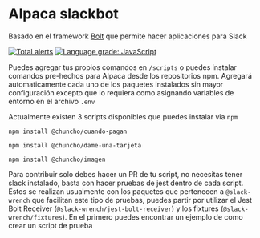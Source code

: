 Alpaca slackbot
=================

Basado en el framework [Bolt](https://slack.dev/bolt) que permite hacer aplicaciones para Slack

[![Total alerts](https://img.shields.io/lgtm/alerts/g/chuncho-bot/core.svg?logo=lgtm&logoWidth=18)](https://lgtm.com/projects/g/chuncho-bot/core/alerts/)
[![Language grade: JavaScript](https://img.shields.io/lgtm/grade/javascript/g/chuncho-bot/core.svg?logo=lgtm&logoWidth=18)](https://lgtm.com/projects/g/chuncho-bot/core/context:javascript)

Puedes agregar tus propios comandos en `/scripts` o puedes instalar comandos pre-hechos para Alpaca desde los repositorios npm. Agregará automaticamente cada uno de los paquetes instalados sin mayor configuración excepto que lo requiera como asignando variables de entorno en el archivo `.env`

Actualmente existen 3 scripts disponibles que puedes instalar via `npm`

```
npm install @chuncho/cuando-pagan

npm install @chuncho/dame-una-tarjeta

npm install @chuncho/imagen
```

Para contribuir solo debes hacer un PR de tu script, no necesitas tener slack instalado, basta con hacer pruebas de jest dentro de cada script. Estos se realizan usualmente con los paquetes que pertenecen a `@slack-wrench` que facilitan este tipo de pruebas, puedes partir por utilizar el Jest Bolt Receiver (`@slack-wrench/jest-bolt-receiver`) y los fixtures (`@slack-wrench/fixtures`). En el primero puedes encontrar un ejemplo de como crear un script de prueba